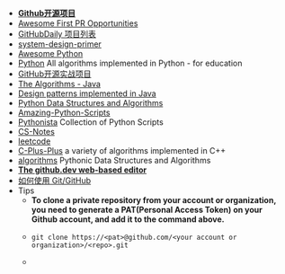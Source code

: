 - [**Github开源项目**](https://www.yydnas.cn/2023/01/Github%E5%BC%80%E6%BA%90%E9%A1%B9%E7%9B%AE%E4%B9%8B%EF%BC%9AC/index.html)
- [Awesome First PR Opportunities](https://github.com/MunGell/awesome-for-beginners)
- [GitHubDaily 项目列表](https://github.com/GitHubDaily/GitHubDaily)
- [system-design-primer](https://github.com/donnemartin/system-design-primer)
- [Awesome Python](https://github.com/vinta/awesome-python)
- [Python](https://github.com/TheAlgorithms/Python) All algorithms implemented in Python - for education
- [GitHub开源实战项目](https://blog.csdn.net/qappleh/article/details/103505654)
- [The Algorithms - Java](https://github.com/TheAlgorithms/Java/tree/master)
- [Design patterns implemented in Java](https://github.com/iluwatar/java-design-patterns)
- [Python Data Structures and Algorithms](https://github.com/prabhupant/python-ds)
- [Amazing-Python-Scripts](https://github.com/avinashkranjan/Amazing-Python-Scripts)
- [Pythonista](https://github.com/tdamdouni/Pythonista) Collection of Python Scripts
- [CS-Notes](https://github.com/CyC2018/CS-Notes/tree/master/notes)
- [leetcode](https://github.com/azl397985856/leetcode/tree/master/problems)
- [C-Plus-Plus](https://github.com/TheAlgorithms/C-Plus-Plus) a variety of algorithms implemented in C++
- [algorithms](https://github.com/keon/algorithms) Pythonic Data Structures and Algorithms
- [**The github.dev web-based editor**](https://docs.github.com/en/codespaces/the-githubdev-web-based-editor)
- [如何使用 Git/GitHub](https://docs.spongepowered.org/6.0.0/zh-CN/contributing/howtogit.html)
- Tips
	- **To clone a private repository from your account or organization, you need to generate a PAT(Personal Access Token) on your Github account, and add it to the command above.**
	- ```
	  git clone https://<pat>@github.com/<your account or organization>/<repo>.git
	  ````
	-